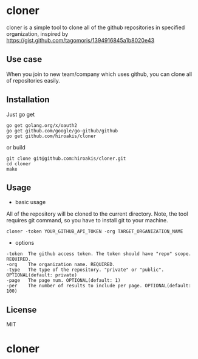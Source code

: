 # cloner

cloner is a simple tool to clone all of the github repositories in specified organization, inspired by https://gist.github.com/tagomoris/1394916845a1b8020e43

## Use case

When you join to new team/company which uses github, you can clone all of repositories easily.

## Installation

Just go get

```
go get golang.org/x/oauth2
go get github.com/google/go-github/github
go get github.com/hiroakis/cloner
```

or build

```
git clone git@github.com:hiroakis/cloner.git
cd cloner
make
```

## Usage

* basic usage

All of the repository will be cloned to the current directory. Note, the tool requires git command, so you have to install git to your machine.

```
cloner -token YOUR_GITHUB_API_TOKEN -org TARGET_ORGANIZATION_NAME
```

* options

```
-token  The github access token. The token should have "repo" scope. REQUIRED.
-org    The organization name. REQUIRED.
-type   The type of the repository. "private" or "public". OPTIONAL(default: private)
-page   The page num. OPTIONAL(default: 1)
-per    The number of results to include per page. OPTIONAL(default: 100)
```

## License

MIT
# cloner
